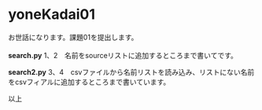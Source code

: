 # yoneKadai01
お世話になります。課題01を提出します。<br><br>
**search.py**
1、2　名前をsourceリストに追加するところまで書いてです。

**search2.py**
3、4　csvファイルから名前リストを読み込み、リストにない名前をcsvフィアルに追加するところまで書いています。

以上
